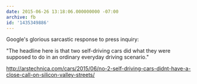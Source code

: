 ```yaml
---
date: 2015-06-26 13:18:06.000000000 -07:00
archive: fb
id: '1435349886'
---
```


Google's glorious sarcastic response to press inquiry:

"The headline here is that two self-driving cars did what they were supposed to do in an ordinary everyday driving scenario."

http://arstechnica.com/cars/2015/06/no-2-self-driving-cars-didnt-have-a-close-call-on-silicon-valley-streets/
